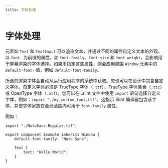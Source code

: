 ```yaml
---
title: 字体处理
---
```

# 字体处理

元素如 `Text` 和 `TextInput` 可以渲染文本，并通过不同的属性自定义文本的外观。以 `font-` 为前缀的属性，如 `font-family`、`font-size` 和 `font-weight`，会影响用于屏幕渲染的字体选择。如果未指定这些属性，则会应用周围 `Window` 元素中的 `default-font-` 值，例如 `default-font-family`。

所选的渲染字体会自动从运行应用程序的系统中获取。您也可以在设计中包含自定义字体。自定义字体必须是 TrueType 字体（`.ttf`）、TrueType 字体集合（`.ttc`）或 OpenType 字体（`.otf`）。您可以在 .slint 文件中使用 `import` 语句选择自定义字体，例如：`import "./my_custom_font.ttf"`。这指示 Slint 编译器包含该字体，并使字体家族在全局范围内可用于 `font-family` 属性。

例如：

```slint
import "./NotoSans-Regular.ttf";

export component Example inherits Window {
    default-font-family: "Noto Sans";

    Text {
        text: "Hello World";
    }
}
```
